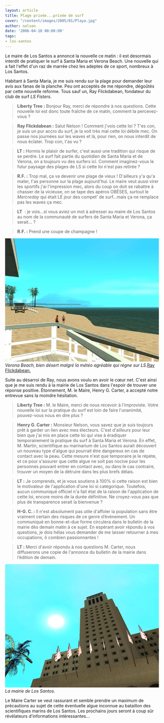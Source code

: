 ```yaml
---
layout: article
title: Plage privée...privée de surf
cover: "/content/images/2005/01/Playa.jpg"
author: nelson
date: '2006-04-10 00:00:00'
tags:
- los-santos
---
```


Le maire de Los Santos a annoncé la nouvelle ce matin : il est desormais interdit de pratiquer le surf à Santa Maria et Verona Beach. Une nouvelle qui a fait l'effet d'un raz de marrée chez les adeptes de ce sport, nombreux à Los Santos.

Habitant à Santa Maria, je me suis rendu sur la plage pour demander leur avis aux fanas de la planche. Peu ont acceptés de me répondre, dégoûtés par cette nouvelle reforme. Tous sauf un, Ray Flickdabean, fondateur du club de surf _LS Fisters_.

> **Liberty Tree :** Bonjour Ray, merci de répondre à nos questions. Cette nouvelle loi est donc toute fraîche de ce matin, comment la percevez-vous ?

> **Ray Flickdabean :** Salut Nelson ! Comment j'vois cette loi ? T'es con, je suis un pur accro du surf, je la voit très mal cette loi débile mec. On passe nos journées sur les waves et là, pour rien, on nous interdit de nous éclater. Trop con, t'as vu ?

> **LT&nbsp;:** Hormis le plaisir de surfer, c'est aussi une tradition qui risque de se perdre. Le surf fait partie du quotidien de Santa Maria et de Verona, on a toujours vu des surfers ici. Comment imaginez-vous le futur paysage des plages de LS si cette loi n'est pas retirée ?

> **R.F.&nbsp;:** Trop mal, ça va devenir une plage de vieux ! D'ailleurs y'a qu'a mater, t'as personne sur la plage aujourd'hui. Le maire veut aussi virer les sportifs j'ai l'impression mec, alors du coup on doit se rabattre à chasser de la vicieuse, on se tape des apéros OBÈSES, surtout le _Mercreday_ qui était LE jour des compet' de surf...mais ça ne remplace pas les waves ça mec.

> **LT** &nbsp;: je vois...si vous aviez un mot à adresser au maire de Los Santos au nom de la communauté de surfers de Santa Maria et Verona, ça serait... ?

> **R.F.&nbsp;:** Prend une coupe de champagne !

![Verona Beach, bien désert malgré la météo agréable qui règne sur LS.](/content/images/2005/01/Playa.jpg)
_Verona Beach, bien désert malgré la météo agréable qui règne sur LS._[Ray Flickdabean.](/content/images/2005/01/flickdabean.jpg)

Suite au désarroi de Ray, nous avons voulu en avoir le cœur net. C'est ainsi que je me suis rendu à la mairie de Los Santos dans l'espoir de trouver une réponse positive. Étonnement, M. le Maire,&nbsp;Henry G. Carter,&nbsp;a accepté notre entrevue sans la moindre hésitation.

> **Liberty Tree :** M. le Maire, merci de nous recevoir à l'improviste. Votre nouvelle loi sur la pratique du surf est loin de faire l'unanimité, pouvez-vous nous en dire plus ?

> **Henry G. Carter :** Monsieur Nelson, vous savez que je suis toujours prêt à garder un lien avec mes électeurs. C'est d'ailleurs pour leur bien que j'ai mis en place cette loi qui vise à éradiquer temporairement la pratique du surf à Santa Maria et Verona. En effet, M. Martin, scientifique au marinarium de Los Santos aurait découvert un nouveau type d'algue qui pourrait être dangereux en cas de contact avec la peau. Cette mesure n'est que temporaire je le répète, et ce pour s'assurer que cette algue ne soit pas nocive pour les personnes pouvant entrer en contact avec, ou dans le cas contraire, trouver un moyen de la détruire dans les plus brefs délais.

> **LT :** Je comprends, et je vous soutiens à 100% si cette raison est bien le motivateur de l'application d'une loi si catégorique. Toutefois, aucun communiqué officiel n'a fait état de la raison de l'application de cette loi, encore moins de la durée définitive. Ne croyez-vous pas que plus de transparence serait la bienvenue ?

> **H-G. C. :** Il n'est absolument pas utile d'affoler la population sans être vraiment certain des risques de ce genre d’événement. Un communiqué en bonne-et-due forme circulera dans le bulletin de la mairie dès demain matin à ce sujet. En espérant avoir répondu à vos questions, je dois hélas vous demander de me laisser retourner à mes occupations, ô combien passionnantes !

> **LT :** Merci d'avoir répondu à nos questions M. Carter, nous diffuserons une copie de l'annonce du bulletin de la mairie dans l’édition de demain.

![La mairie de Los Santos.](/content/images/2005/01/city_hall.jpg)
_La mairie de Los Santos._

Le Maire Carter se veut rassurant et semble prendre&nbsp;un maximum de précautions au sujet de cette éventuelle algue inconnue au bataillon des scientifiques marins de Los Santos. Les prochains jours seront à coup sûr révélateurs d'informations intéressantes...